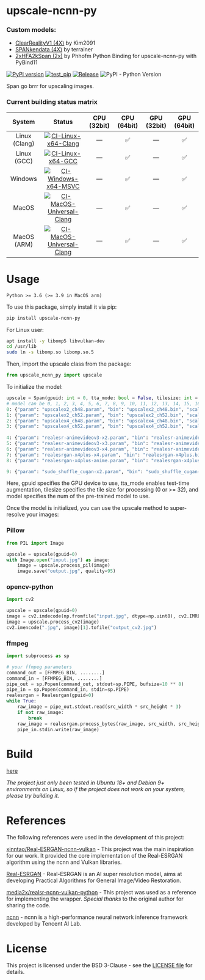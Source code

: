 # upscale-ncnn-py


### Custom models:
- <a href="https://openmodeldb.info/models/4x-ClearRealityV1">ClearRealityV1 (4X)</a> by Kim2091
- <a href="https://github.com/terrainer/AI-Upscaling-Models/tree/main/4xSPANkendata">SPANkendata (4X)</a> by terrainer
- <a href="https://github.com/Phhofm/models"> 2xHFA2kSpan (2x)</a> by Phhofm
Python Binding for upscale-ncnn-py with PyBind11

[![PyPI version](https://badge.fury.io/py/realesrgan-ncnn-py.svg?123456)](https://badge.fury.io/py/realesrgan-ncnn-py?123456)
[![test_pip](https://github.com/Final2x/realesrgan-ncnn-py/actions/workflows/test_pip.yml/badge.svg)](https://github.com/Final2x/realesrgan-ncnn-py/actions/workflows/test_pip.yml)
[![Release](https://github.com/Tohrusky/realesrgan-ncnn-py/actions/workflows/Release.yml/badge.svg)](https://github.com/Tohrusky/realesrgan-ncnn-py/actions/workflows/Release.yml)
![PyPI - Python Version](https://img.shields.io/pypi/pyversions/upscale-ncnn-py)

Span go brrr for upscaling images.

### Current building status matrix

|    System     |                                                                                                               Status                                                                                                                | CPU (32bit) |    CPU (64bit)     | GPU (32bit) |    GPU (64bit)     |
| :-----------: | :---------------------------------------------------------------------------------------------------------------------------------------------------------------------------------------------------------------------------------: | :---------: | :----------------: | :---------: | :----------------: |
| Linux (Clang) |         [![CI-Linux-x64-Clang](https://github.com/Tohrusky/realesrgan-ncnn-py/actions/workflows/CI-Linux-x64-Clang.yml/badge.svg)](https://github.com/Tohrusky/realesrgan-ncnn-py/actions/workflows/CI-Linux-x64-Clang.yml)         |      —      | :white_check_mark: |      —      | :white_check_mark: |
|  Linux (GCC)  |            [![CI-Linux-x64-GCC](https://github.com/Tohrusky/realesrgan-ncnn-py/actions/workflows/CI-Linux-x64-GCC.yml/badge.svg)](https://github.com/Tohrusky/realesrgan-ncnn-py/actions/workflows/CI-Linux-x64-GCC.yml)            |      —      | :white_check_mark: |      —      | :white_check_mark: |
|    Windows    |       [![CI-Windows-x64-MSVC](https://github.com/Tohrusky/upscale-ncnn-py/actions/workflows/CI-Windows-x64-MSVC.yml/badge.svg)](https://github.com/Tohrusky/upscale-ncnn-py/actions/workflows/CI-Windows-x64-MSVC.yml)        |      —      | :white_check_mark: |      —      | :white_check_mark: |
|     MacOS     | [![CI-MacOS-Universal-Clang](https://github.com/Tohrusky/realcugan-ncnn-py/actions/workflows/CI-MacOS-Universal-Clang.yml/badge.svg)](https://github.com/Tohrusky/realcugan-ncnn-py/actions/workflows/CI-MacOS-Universal-Clang.yml) |      —      | :white_check_mark: |      —      | :white_check_mark: |
|  MacOS (ARM)  | [![CI-MacOS-Universal-Clang](https://github.com/Tohrusky/realcugan-ncnn-py/actions/workflows/CI-MacOS-Universal-Clang.yml/badge.svg)](https://github.com/Tohrusky/realcugan-ncnn-py/actions/workflows/CI-MacOS-Universal-Clang.yml) |      —      | :white_check_mark: |      —      | :white_check_mark: |

# Usage

`Python >= 3.6 (>= 3.9 in MacOS arm)`

To use this package, simply install it via pip:

```sh
pip install upscale-ncnn-py
```

For Linux user:

```sh
apt install -y libomp5 libvulkan-dev
cd /usr/lib
sudo ln -s libomp.so libomp.so.5
```

Then, import the upscale class from the package:

```python
from upscale_ncnn_py import upscale
```

To initialize the model:

```python
upscale = Span(gpuid: int = 0, tta_mode: bool = False, tilesize: int = 0, model: int = 0)
# model can be 0, 1, 2, 3, 4, 5, 6, 7, 8, 9, 10, 11, 12, 13, 14, 15, 16, 17, 18, 19; 0 for default
0: {"param": "upscalex2_ch48.param", "bin": "upscalex2_ch48.bin", "scale": 2, "folder": "models/SPAN"},
1: {"param": "upscalex2_ch52.param", "bin": "upscalex2_ch52.bin", "scale": 2, "folder": "models/SPAN"},
2: {"param": "upscalex4_ch48.param", "bin": "upscalex4_ch48.bin", "scale": 4, "folder": "models/SPAN"},
3: {"param": "upscalex4_ch52.param", "bin": "upscalex4_ch52.bin", "scale": 4, "folder": "models/SPAN"},
            
4: {"param": "realesr-animevideov3-x2.param", "bin": "realesr-animevideov3-x2.bin", "scale": 2, "folder": "models/ESRGAN"},
5: {"param": "realesr-animevideov3-x3.param", "bin": "realesr-animevideov3-x3.bin", "scale": 3, "folder": "models/ESRGAN"},
6: {"param": "realesr-animevideov3-x4.param", "bin": "realesr-animevideov3-x4.bin", "scale": 4, "folder": "models/ESRGAN"},
7: {"param": "realesrgan-x4plus-x4.param", "bin": "realesrgan-x4plus.bin", "scale": 4, "folder": "models/ESRGAN"},
8: {"param": "realesrgan-x4plus-anime.param", "bin": "realesrgan-x4plus-anime.bin", "scale": 4, "folder": "models/ESRGAN"},

9: {"param": "sudo_shuffle_cugan-x2.param", "bin": "sudo_shuffle_cugan-x2.bin", "scale": 2, "folder": "models/SHUFFLECUGAN"},
```

Here, gpuid specifies the GPU device to use, tta_mode enables test-time augmentation, tilesize specifies the tile size
for processing (0 or >= 32), and model specifies the num of the pre-trained model to use.

Once the model is initialized, you can use the upscale method to super-resolve your images:

### Pillow

```python
from PIL import Image

upscale = upscale(gpuid=0)
with Image.open("input.jpg") as image:
    image = upscale.process_pil(image)
    image.save("output.jpg", quality=95)
```

### opencv-python

```python
import cv2

upscale = upscale(gpuid=0)
image = cv2.imdecode(np.fromfile("input.jpg", dtype=np.uint8), cv2.IMREAD_COLOR)
image = upscale.process_cv2(image)
cv2.imencode(".jpg", image)[1].tofile("output_cv2.jpg")
```

### ffmpeg

```python
import subprocess as sp

# your ffmpeg parameters
command_out = [FFMPEG_BIN, ........]
command_in = [FFMPEG_BIN, ........]
pipe_out = sp.Popen(command_out, stdout=sp.PIPE, bufsize=10 ** 8)
pipe_in = sp.Popen(command_in, stdin=sp.PIPE)
realesrgan = Realesrgan(gpuid=0)
while True:
    raw_image = pipe_out.stdout.read(src_width * src_height * 3)
    if not raw_image:
        break
    raw_image = realesrgan.process_bytes(raw_image, src_width, src_height, 3)
    pipe_in.stdin.write(raw_image)
```

# Build

[here](https://github.com/Tohrusky/realesrgan-ncnn-py/blob/main/.github/workflows/Release.yml)

_The project just only been tested in Ubuntu 18+ and Debian 9+ environments on Linux, so if the project does not work on
your system, please try building it._

# References

The following references were used in the development of this project:

[xinntao/Real-ESRGAN-ncnn-vulkan](https://github.com/xinntao/Real-ESRGAN-ncnn-vulkan) - This project was the main
inspiration for our work. It provided the core implementation of the Real-ESRGAN algorithm using the ncnn and Vulkan
libraries.

[Real-ESRGAN](https://github.com/xinntao/Real-ESRGAN) - Real-ESRGAN is an AI super resolution model, aims at developing
Practical Algorithms for General Image/Video Restoration.

[media2x/realsr-ncnn-vulkan-python](https://github.com/media2x/realsr-ncnn-vulkan-python) - This project was used as a
reference for implementing the wrapper. _Special thanks_ to the original author for sharing the code.

[ncnn](https://github.com/Tencent/ncnn) - ncnn is a high-performance neural network inference framework developed by
Tencent AI Lab.

# License

This project is licensed under the BSD 3-Clause - see
the [LICENSE file](https://github.com/Tohrusky/realesrgan-ncnn-py/blob/main/LICENSE) for details.
